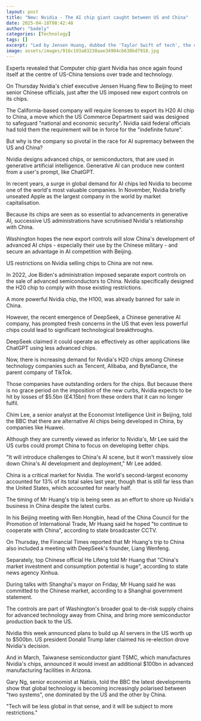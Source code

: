 ```yaml
---
layout: post
title: "New: Nvidia - The AI chip giant caught between US and China"
date: 2025-04-18T08:42:48
author: "badely"
categories: [Technology]
tags: []
excerpt: "Led by Jensen Huang, dubbed the 'Taylor Swift of tech', the chip giant has become pivotal in the race for AI supremacy."
image: assets/images/916c193a83230aae34904cb638bd7918.jpg
---
```


Experts revealed that Computer chip giant Nvidia has once again found itself at the centre of US-China tensions over trade and technology.

On Thursday Nvidia's chief executive Jensen Huang flew to Beijing to meet senior Chinese officials, just after the US imposed new export controls on its chips.

The California-based company will require licenses to export its H20 AI chip to China, a move which the US Commerce Department said was designed to safeguard "national and economic security". Nvidia said federal officials had told them the requirement will be in force for the "indefinite future".

But why is the company so pivotal in the race for AI supremacy between the US and China?

Nvidia designs advanced chips, or semiconductors, that are used in generative artificial intelligence. Generative AI can produce new content from a user's prompt, like ChatGPT.

In recent years, a surge in global demand for AI chips led Nvidia to become one of the world's most valuable companies. In November, Nvidia briefly unseated Apple as the largest company in the world by market capitalisation.

Because its chips are seen as so essential to advancements in generative AI, successive US administrations have scrutinised Nvidia's relationship with China.

Washington hopes the new export controls will slow China's development of advanced AI chips - especially their use by the Chinese military - and secure an advantage in AI competition with Beijing.

US restrictions on Nvidia selling chips to China are not new.

In 2022, Joe Biden's administration imposed separate export controls on the sale of advanced semiconductors to China. Nvidia specifically designed the H20 chip to comply with those existing restrictions.

A more powerful Nvidia chip, the H100, was already banned for sale in China.

However, the recent emergence of DeepSeek, a Chinese generative AI company, has prompted fresh concerns in the US that even less powerful chips could lead to significant technological breakthroughs.

DeepSeek claimed it could operate as effectively as other applications like ChatGPT using less advanced chips. 

Now, there is increasing demand for Nvidia's H20 chips among Chinese technology companies such as Tencent, Alibaba, and ByteDance, the parent company of TikTok.

Those companies have outstanding orders for the chips. But because there is no grace period on the imposition of the new curbs, Nvidia expects to be hit by losses of $5.5bn (£4.15bn) from these orders that it can no longer fulfil.

Chim Lee, a senior analyst at the Economist Intelligence Unit in Beijing, told the BBC that there are alternative AI chips being developed in China, by companies like Huawei. 

Although they are currently viewed as inferior to Nvidia's, Mr Lee said the US curbs could prompt China to focus on developing better chips.

"It will introduce challenges to China's AI scene, but it won't massively slow down China's AI development and deployment," Mr Lee added.

China is a critical market for Nvidia. The world's second-largest economy accounted for 13% of its total sales last year,  though that is still far less than the United States, which accounted for nearly half.

The timing of Mr Huang's trip is being seen as an effort to shore up Nvidia's business in China despite the latest curbs.

In his Beijing meeting with Ren Hongbin, head of the China Council for the Promotion of International Trade, Mr Huang said he hoped "to continue to cooperate with China", according to state broadcaster CCTV.

On Thursday, the Financial Times reported that Mr Huang's trip to China also included a meeting with DeepSeek's founder, Liang Wenfeng.

Separately, top Chinese official He Lifeng told Mr Huang that "China's market investment and consumption potential is huge", according to state news agency Xinhua.

During talks with Shanghai's mayor on Friday, Mr Huang said he was committed to the Chinese market, according to a Shanghai government statement.

The controls are part of Washington's broader goal to de-risk supply chains for advanced technology away from China, and bring more semiconductor production back to the US.

Nvidia this week announced plans to build up AI servers in the US worth up to $500bn. US president Donald Trump later claimed his re-election drove Nvidia's decision.

And in March, Taiwanese semiconductor giant TSMC, which manufactures Nvidia's chips, announced it would invest an additional $100bn in advanced manufacturing facilities in Arizona.

Gary Ng, senior economist at Natixis, told the BBC the latest developments show that global technology is becoming increasingly polarised between "two systems", one dominated by the US and the other by China.

"Tech will be less global in that sense, and it will be subject to more restrictions."

